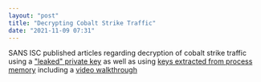 ```yaml
---
layout: "post"
title: "Decrypting Cobalt Strike Traffic"
date: "2021-11-09 07:31"
---
```

SANS ISC published articles regarding decryption of cobalt strike traffic using a ["leaked" private key](https://isc.sans.edu/forums/diary/Decrypting+Cobalt+Strike+Traffic+With+a+Leaked+Private+Key/27968/) as well as using [keys extracted from process memory](https://isc.sans.edu/forums/diary/Decrypting+Cobalt+Strike+Traffic+With+Keys+Extracted+From+Process+Memory/28006/) including a [video walkthrough](https://isc.sans.edu/forums/diary/Video+Decrypting+Cobalt+Strike+Traffic+With+Keys+Extracted+From+Process+Memory/28008/)